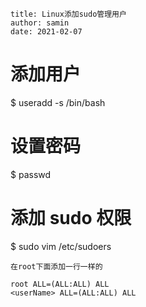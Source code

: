 ```properties
title: Linux添加sudo管理用户
author: samin
date: 2021-02-07
```

# 添加用户

\$ useradd -s /bin/bash <userName>

# 设置密码

\$ passwd <userName>

# 添加 sudo 权限

\$ sudo vim /etc/sudoers

```
在root下面添加一行一样的

root ALL=(ALL:ALL) ALL
<userName> ALL=(ALL:ALL) ALL
```
